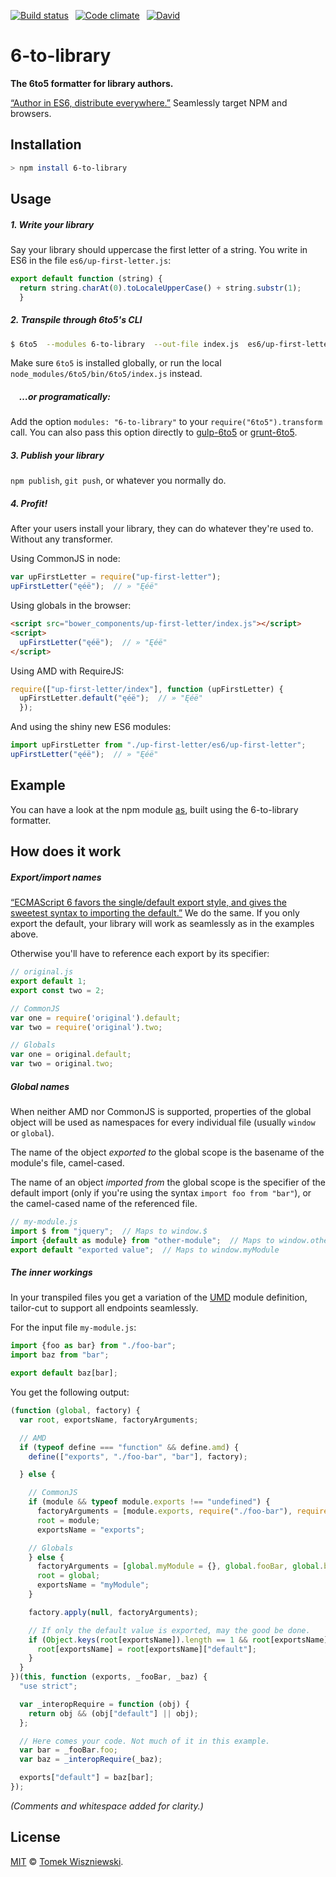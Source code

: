  [![Build status](https://img.shields.io/travis/tomekwi/6-to-library.js/master.svg?style=flat-square)](https://travis-ci.org/tomekwi/6-to-library.js)
 [![Code climate](https://img.shields.io/codeclimate/github/tomekwi/6-to-library.js.svg?style=flat-square)](https://codeclimate.com/github/tomekwi/6-to-library.js)
 [![David](https://img.shields.io/david/tomekwi/6-to-library.js.svg?style=flat-square)](https://david-dm.org/tomekwi/6-to-library.js)

6-to-library
============

**The 6to5 formatter for library authors.**

[“Author in ES6, distribute everywhere.”][ryan] Seamlessly target NPM and browsers.


[ryan]: http://ryanflorence.com/2013/es6-modules-and-browser-app-delivery/ "“ES6 Modules, Build Tools and Browser App Delivery” by Ryan Florence"




Installation
------------

```sh
> npm install 6-to-library
```




Usage
-----


##### 1. Write your library

Say your library should uppercase the first letter of a string. You write in ES6 in the file `es6/up-first-letter.js`:

```js
export default function (string) {
  return string.charAt(0).toLocaleUpperCase() + string.substr(1);
  }
```


##### 2. Transpile through 6to5's CLI

```sh
$ 6to5  --modules 6-to-library  --out-file index.js  es6/up-first-letter.js
```

Make sure `6to5` is installed globally, or run the local `node_modules/6to5/bin/6to5/index.js` instead.


#####  …or programatically:

Add the option `modules: "6-to-library"` to your `require("6to5").transform` call. You can also pass this option directly to [gulp-6to5][] or [grunt-6to5][].

[gulp-6to5]: https://www.npmjs.com/package/gulp-6to5
[grunt-6to5]: https://www.npmjs.com/package/grunt-6to5


##### 3. Publish your library

`npm publish`, `git push`, or whatever you normally do.


##### 4. Profit!

After your users install your library, they can do whatever they're used to. Without any transformer.

Using CommonJS in node:

```js
var upFirstLetter = require("up-first-letter");
upFirstLetter("ęéë");  // » "Ęéë"
```

Using globals in the browser:

```html
<script src="bower_components/up-first-letter/index.js"></script>
<script>
  upFirstLetter("ęéë");  // » "Ęéë"
</script>
```

Using AMD with RequireJS:

```js
require(["up-first-letter/index"], function (upFirstLetter) {
  upFirstLetter.default("ęéë");  // » "Ęéë"
  });
```

And using the shiny new ES6 modules:

```js
import upFirstLetter from "./up-first-letter/es6/up-first-letter";
upFirstLetter("ęéë");  // » "Ęéë"
```




Example
-------

You can have a look at the npm module [as][as.js], built using the 6-to-library formatter.

[as.js]: https://www.npmjs.com/package/as




How does it work
----------------

##### Export/import names

[“ECMAScript 6 favors the single/default export style, and gives the sweetest syntax to importing the default.”][david-herman] We do the same. If you only export the default, your library will work as seamlessly as in the examples above.

Otherwise you'll have to reference each export by its specifier:

```js
// original.js
export default 1;
export const two = 2;

// CommonJS
var one = require('original').default;
var two = require('original').two;

// Globals
var one = original.default;
var two = original.two;
```

[david-herman]: https://esdiscuss.org/topic/moduleimport#content-0


##### Global names

When neither AMD nor CommonJS is supported, properties of the global object will be used as namespaces for every individual file (usually `window` or `global`).

The name of the object _exported to_ the global scope is the basename of the module's file, camel-cased.

The name of an object _imported from_ the global scope is the specifier of the default import (only if you're using the syntax `import foo from "bar"`), or the camel-cased name of the referenced file.

```js
// my-module.js
import $ from "jquery";  // Maps to window.$
import {default as module} from "other-module";  // Maps to window.otherModule
export default "exported value";  // Maps to window.myModule
```


##### The inner workings

In your transpiled files you get a variation of the [UMD][] module definition, tailor-cut to support all endpoints seamlessly.

For the input file `my-module.js`:

```js
import {foo as bar} from "./foo-bar";
import baz from "bar";

export default baz[bar];
```

You get the following output:

```js
(function (global, factory) {
  var root, exportsName, factoryArguments;

  // AMD
  if (typeof define === "function" && define.amd) {
    define(["exports", "./foo-bar", "bar"], factory);

  } else {

    // CommonJS
    if (module && typeof module.exports !== "undefined") {
      factoryArguments = [module.exports, require("./foo-bar"), require("bar")];
      root = module;
      exportsName = "exports";

    // Globals
    } else {
      factoryArguments = [global.myModule = {}, global.fooBar, global.baz];
      root = global;
      exportsName = "myModule";
    }

    factory.apply(null, factoryArguments);

    // If only the default value is exported, may the good be done.
    if (Object.keys(root[exportsName]).length == 1 && root[exportsName].propertyIsEnumerable("default")) {
      root[exportsName] = root[exportsName]["default"];
    }
  }
})(this, function (exports, _fooBar, _baz) {
  "use strict";

  var _interopRequire = function (obj) {
    return obj && (obj["default"] || obj);
  };

  // Here comes your code. Not much of it in this example.
  var bar = _fooBar.foo;
  var baz = _interopRequire(_baz);

  exports["default"] = baz[bar];
});
```

_(Comments and whitespace added for clarity.)_


[UMD]: https://github.com/umdjs/umd




License
-------

[MIT][] © [Tomek Wiszniewski][].


[MIT]: ./License.md
[Tomek Wiszniewski]: https://github.com/tomekwi
